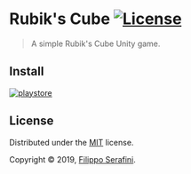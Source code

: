 # Rubik's Cube [![License](https://img.shields.io/badge/License-MIT-red.svg?longCache=true&style=flat-square)](LICENSE)

> A simple Rubik's Cube Unity game. 

## Install

[![playstore](https://play.google.com/intl/en_us/badges/images/generic/en_badge_web_generic.png)](https://play.google.com/store/apps/details?id=io.github.filipposerafini.rubikscube)

## License

Distributed under the [MIT](LICENSE) license.

Copyright &copy; 2019, [Filippo Serafini](https://filipposerafini.github.io/).
